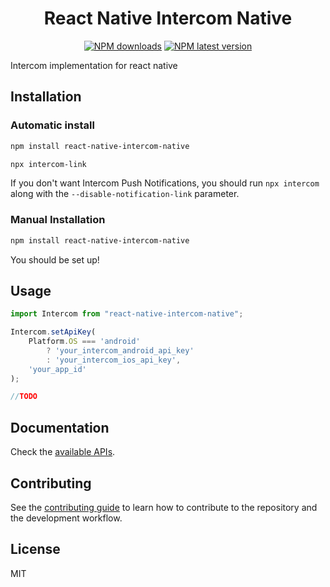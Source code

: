 <h1 align="center">
  React Native Intercom Native
</h1>

<p align="center">
  <a href="https://www.npmjs.com/package/react-native-intercom-native"><img src="https://img.shields.io/npm/dw/react-native-intercom-native.svg?style=flat-square" alt="NPM downloads"></a>
  <a href="https://www.npmjs.com/package/react-native-intercom-native"><img src="https://img.shields.io/npm/v/react-native-intercom-native/latest.svg?style=flat-square" alt="NPM latest version"></a>
</p>

Intercom implementation for react native

## Installation


### Automatic install
```sh
npm install react-native-intercom-native
```

```sh
npx intercom-link
```

If you don't want Intercom Push Notifications, you should run `npx intercom` along with the `--disable-notification-link` parameter.



### Manual Installation

```sh
npm install react-native-intercom-native
```

You should be set up!

## Usage

```js
import Intercom from "react-native-intercom-native";

Intercom.setApiKey(
	Platform.OS === 'android'
		? 'your_intercom_android_api_key'
		: 'your_intercom_ios_api_key',
	'your_app_id'
);

//TODO
```

## Documentation

Check the [available APIs](docs/API.md).

## Contributing

See the [contributing guide](CONTRIBUTING.md) to learn how to contribute to the repository and the development workflow.

## License

MIT

